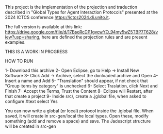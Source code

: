 This project is the implementation of the projection and traduction described in "Global Types for Agent Interaction Protocols" presented at the 2024 ICTCS conference https://ictcs2024.di.unito.it.

The full version is available at this link: https://drive.google.com/file/d/17BsoRcDP1gvcwYO_94my5wZ5TBP7T628/view?usp=sharing, here are defined the projection rules and are present examples.

THIS IS A WORK IN PROGRESS

HOW TO RUN

1- Download this archive 
2- Open Eclipse, go to Help -> Install New Software
3- Click Add -> Archive, select the donloaded archive and Open
4- Insert a name and Add
5- "Translation" should appear, if not check that "Group items by category" is unchecked
6- Select Traslation, click Next and Finish
7- Accept the Terms, Trust the Content
8- Eclipse will Restart, after that create a project
9- Inside src/, create a .jglobal file, when asked to configure Xtext select Yes

You can now write a global (or local) protocol inside the .iglobal file. When saved, it will create in src-gen/local the local types.
Open these, modify something (add and remove a space) and save. The Jadescript structure will be created in src-gen
